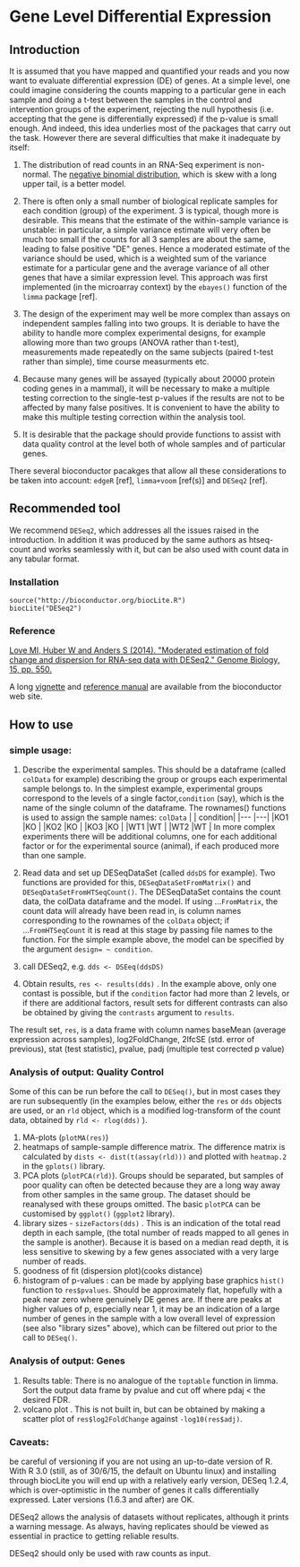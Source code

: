 # Gene Level Differential Expression

## Introduction

It is assumed that you have mapped and quantified your reads and you now want to evaluate differential expression (DE) of genes. At a simple level, one could imagine considering the counts mapping to a particular gene in each sample and doing a t-test between the samples in the control and intervention groups of the experiment, rejecting the null hypothesis (i.e. accepting that the gene is differentially expressed) if the  p-value is small enough. And indeed, this idea underlies most of the packages that carry out the task. However there are several difficulties that make it inadequate by itself:

1. The distribution of read counts in an RNA-Seq experiment is non-normal. The [negative binomial distribution](http://en.wikipedia.org/wiki/Negative_binomial_distribution), which is skew with a long upper tail, is a better model.

1. There is often only a small number of biological replicate samples for each condition (group) of the experiment. 3 is typical, though more is desirable. This means that the estimate of the within-sample variance is unstable: in particular, a simple variance estimate will very often be much too small if the counts for all 3 samples are about the same, leading to false positive "DE" genes. Hence a moderated estimate of the variance should be used, which is a weighted sum of the variance estimate for a particular gene and the average variance of all other genes that have a similar expression level. This approach was first implemented (in the microarray context) by the `ebayes()` function of the `limma` package [ref]. 

1. The design of the experiment may well be more complex than assays on independent samples falling into two groups. It is deriable to have the ability to handle  more complex experimental designs, for example allowing more than two groups (ANOVA rather than t-test), measurements made repeatedly on the same subjects (paired t-test rather than simple), time course measurments etc. 

1. Because many genes will be assayed (typically about 20000 protein coding genes in a mammal), it will be necessary to make a multiple testing correction to the single-test p-values if the results are not to be affected by many false positives. It is convenient to have the ability to make this multiple testing correction within the analysis tool. 

1. It is desirable that the package should provide functions to assist with data quality control at the level both of whole samples and of particular genes. 

There several bioconductor pacakges that allow all these considerations to be taken into account: `edgeR` [ref], `limma+voom` [ref(s)] and `DESeq2` [ref]. 


## Recommended tool

We recommend `DESeq2`, which addresses all the issues raised in the introduction. In addition it was produced by the same authors as htseq-count and works seamlessly with it, but can be also used with count data in any tabular format.

[//]: # (COMMENT: and performed well in a methods comparison trial - rapaport)

### Installation

```
source("http://bioconductor.org/biocLite.R")  
biocLite("DESeq2")
```

### Reference 

[Love MI, Huber W and Anders S (2014). "Moderated estimation of fold change and dispersion for RNA-seq data with DESeq2." Genome Biology, 15, pp. 550.](http://dx.doi.org/10.1186/s13059-014-0550-8)

A long [vignette](http://www.bioconductor.org/packages/release/bioc/vignettes/DESeq2/inst/doc/DESeq2.pdf) and 
[reference manual](http://www.bioconductor.org/packages/release/bioc/manuals/DESeq2/man/DESeq2.pdf)
 are available from the bioconductor web site.

## How to use

### simple usage:

1. Describe the experimental samples. This should be a dataframe (called `colData` for example) describing the group or groups each experimental sample belongs to. In the simplest example, experimental groups correspond to the levels of a single factor,`condition` (say), which is the name of the single column of the dataframe. The rownames() functions is used to assign the sample names:
`colData`
|    |  condition|
|--- |---|
|KO1 |KO |
|KO2 |KO |
|KO3 |KO |
|WT1 |WT |
|WT2 |WT |
In more complex experiments there will be additional columns, one for each additional factor or for the experimental source (animal), if each produced more than one sample. 
1. Read data and set up DESeqDataSet (called `ddsDS` for example). Two functions are provided for this, `DESeqDataSetFromMatrix()` and `DESeqDataSetFromHTSeqCount()`. The DESeqDataSet contains the count data, the colData dataframe and the model. If using ...`FromMatrix`, the count data will already have been read in, is column names corresponding to the rownames of the `colData` object; if ...`FromHTSeqCount` it is read at this stage by passing file names to the function. For the simple example above, the model can be specified by the argument `design= ~ condition`.

1. call DESeq2, e.g. `dds <- DSEeq(ddsDS)`
1. Obtain results, `res <- results(dds)` . In the example above, only one contast is possible, but if the `condition` factor had more than 2 levels, or if there are additional factors, result sets for different contrasts can also be obtained by giving the `contrasts` argument to `results`. 

The result set, `res`, is a data frame with column names baseMean (average expression across samples), log2FoldChange, 2lfcSE (std. error of previous), stat (test statistic), pvalue, padj (multiple test corrected p value) 


### Analysis of output: Quality Control

Some of this can be run before the call to `DESeq()`, but in most cases they are run subsequently (in the examples below, either the `res` or `dds` objects are used, or an `rld` object, which is a modified log-transform of the count data, obtained by `rld <- rlog(dds)` ). 

  1. MA-plots  (`plotMA(res)`)
  1. heatmaps of sample-sample difference matrix. The difference matrix is calculated by `dists <- dist(t(assay(rld)))` and plotted with `heatmap.2` in the `gplots()` library.
  1. PCA plots (`plotPCA(rld)`). Groups should be separated, but samples of poor quality can often be detected because they are a long way away from other samples in the same group.  The dataset should be reanalysed with these groups omitted. The basic `plotPCA` can be customised by `ggplot()` (`ggplot2` library).
  1. library sizes - `sizeFactors(dds)` . This is an indication of the total read depth in each sample, (the total number of reads mapped to all genes in the sample is another). Because it is based on a median read depth, it is less sensitive to skewing by a few genes associated with a very large number of reads. 
  1.  goodness of fit (dispersion plot)(cooks distance)
  1.  histogram of p-values : can be made by applying base graphics `hist()` function to `res$pvalues`. Should be approximately flat, hopefully with a peak near zero where genuinely DE genes are. If there are peaks at higher values of p, especially near 1, it may be an indication of a large number of genes in the sample with a low overall level of expression (see also "library sizes" above), which can be filtered out prior to the call to `DESeq()`.

### Analysis of output: Genes 
  1. Results table: There is no analogue of the `toptable` function in limma. Sort the output data frame by pvalue and cut off where pdaj < the desired FDR. 
  1. volcano plot . This is not built in, but can be obtained by making a scatter plot of `res$log2FoldChange` against `-log10(res$adj)`. 

### Caveats:

be careful of versioning if you are not using an up-to-date version of R. 
With R 3.0 (still, as of 30/6/15, the default on Ubuntu linux) and installing through biocLite you will end up with a relatively
early version, DESeq 1.2.4, which is over-optimistic in the number of genes it calls differentially expressed. Later versions (1.6.3 and after) are OK.

DESeq2 allows the analysis of datasets without replicates, although it prints a warning message. As always, having replicates should be viewed as essential in practice to getting reliable results. 

DESeq2 should only be used with raw counts as input. 

[//]: # (COMMENT: to-do introduce "dispersion"; variance stabilising transformation; )
